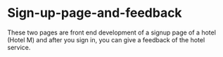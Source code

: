 # Sign-up-page-and-feedback
These two pages are front end development of a signup page of a hotel (Hotel M) and after you sign in, you can give a feedback of the hotel service. 
